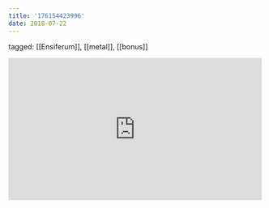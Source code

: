 ```yaml
---
title: '176154423996'
date: 2018-07-22
---
```

tagged: [[Ensiferum]], [[metal]], [[bonus]]
<iframe allow="accelerometer; autoplay; clipboard-write; encrypted-media; gyroscope; picture-in-picture" allowfullscreen="" frameborder="0" height="281" id="youtube_iframe" src="https://www.youtube.com/embed/dk3-SzdJmEI?feature=oembed&amp;enablejsapi=1&amp;origin=https://safe.txmblr.com&amp;wmode=opaque" width="500"></iframe>